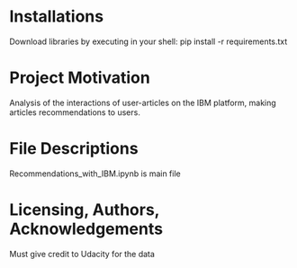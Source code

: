 # Installations
Download libraries by executing in your shell: pip install -r requirements.txt

# Project Motivation
Analysis of the interactions of user-articles on the IBM platform, making articles recommendations to users.

# File Descriptions
Recommendations_with_IBM.ipynb is main file

# Licensing, Authors, Acknowledgements
Must give credit to Udacity for the data


